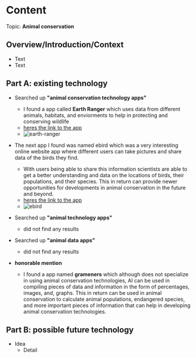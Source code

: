 # Content
Topic: **Animal conservation**

## Overview/Introduction/Context
* Text
* Text

## Part A: existing technology
* Searched up **"animal conservation technology apps"** 
  * I found a app called **Earth Ranger** which uses data from different animals, habitats, and enviorments to help in protecting and conserving wildlife
  * [heres the link to the app](https://www.earthranger.com/)
  * ![earth-ranger](https://github.com/user-attachments/assets/984a9aad-872e-43a1-89fb-34353d4afed6)
   
* The next app I found was named ebird which was a very interesting online website app where different users can take pictures and share data of the birds they find.
  * With users being able to share this information scientists are able to get a better understanding and data on the locations of birds, their populations, and their species. This in return can provide newer opportunities for developments in animal conservation in the future and beyond.
  * [heres the link to the app](https://ebird.org/home)
  * ![ebird](https://github.com/user-attachments/assets/36644bff-30e5-4458-9ad10cf3df8a144e)
 
* Searched up **"animal technology apps"**
    * did not find any results
* Searched up **"animal data apps"**
    * did not find any results
* **honorable mention**
    * I found a app named **grameners** which although does not specialize in using animal conservation technologies, AI can be used in compiling pieces of data and information in the form of percentages, images, and, graphs. This in return can be used in animal conservation to calculate animal populations, endangered species, and more important pieces of information that can help in developing animal conservation technologies. 

## Part B: possible future technology
* Idea
  * Detail
